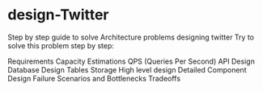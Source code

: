 # design-Twitter
Step by step guide to solve Architecture problems designing twitter
Try to solve this problem step by step:

Requirements
Capacity Estimations
QPS (Queries Per Second)
API Design
Database Design
Tables
Storage
High level design
Detailed Component Design
Failure Scenarios and Bottlenecks
Tradeoffs
